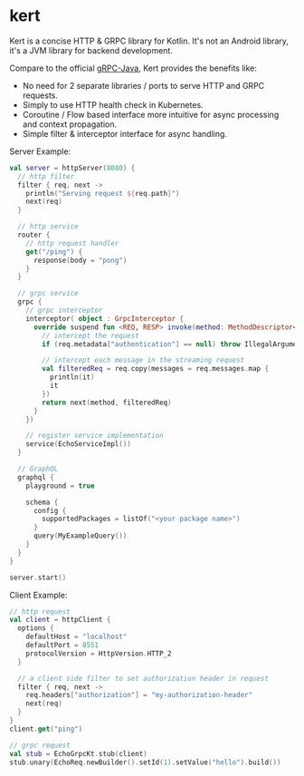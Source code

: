 # kert
Kert is a concise HTTP & GRPC library for Kotlin. It's not an Android library, it's a JVM library for backend development.

Compare to the official [gRPC-Java](https://github.com/grpc/grpc-java), Kert provides the benefits like:
* No need for 2 separate libraries / ports to serve HTTP and GRPC requests.
* Simply to use HTTP health check in Kubernetes.
* Coroutine / Flow based interface more intuitive for async processing and context propagation.
* Simple filter & interceptor interface for async handling.

Server Example:
```kotlin
val server = httpServer(8080) {
  // http filter
  filter { req, next ->
    println("Serving request ${req.path}")
    next(req)
  }

  // http service
  router {
    // http request handler
    get("/ping") {
      response(body = "pong")
    }
  }

  // grpc service
  grpc {
    // grpc interceptor
    interceptor( object : GrpcInterceptor {
      override suspend fun <REQ, RESP> invoke(method: MethodDescriptor<REQ, RESP>, req: GrpcRequest<REQ>, next: GrpcHandler<REQ, RESP>): GrpcResponse<RESP> {
        // intercept the request
        if (req.metadata["authentication"] == null) throw IllegalArgumentException("Authentication header is missing")

        // intercept each message in the streaming request
        val filteredReq = req.copy(messages = req.messages.map {
          println(it)
          it
        })
        return next(method, filteredReq)
      }
    })

    // register service implementation
    service(EchoServiceImpl())
  }

  // GraphQL
  graphql {
    playground = true

    schema {
      config {
        supportedPackages = listOf("<your package name>")
      }
      query(MyExampleQuery())
    }
  }
}

server.start()
```

Client Example:
```kotlin
// http request
val client = httpClient {
  options {
    defaultHost = "localhost"
    defaultPort = 8551
    protocolVersion = HttpVersion.HTTP_2
  }

  // a client side filter to set authorization header in request
  filter { req, next ->
    req.headers["authorization"] = "my-authorization-header"
    next(req)
  }
}
client.get("ping")

// grpc request
val stub = EchoGrpcKt.stub(client)
stub.unary(EchoReq.newBuilder().setId(1).setValue("hello").build())
```

